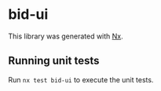 # bid-ui

This library was generated with [Nx](https://nx.dev).

## Running unit tests

Run `nx test bid-ui` to execute the unit tests.

